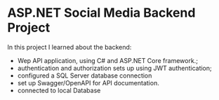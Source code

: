 # ASP.NET Social Media Backend Project

In this project I learned about the backend:

- Wep API application, using C# and ASP.NET Core framework.; 
- authentication and authorization sets up using JWT authentication;
- configured a SQL Server database connection
- set up Swagger/OpenAPI for API documentation.
- connected to local Database
